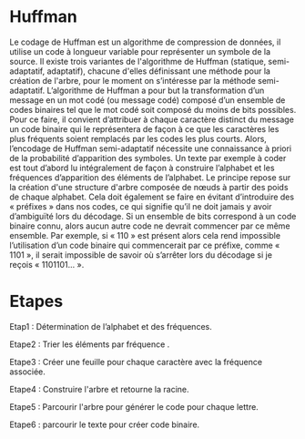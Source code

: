 # Huffman

Le codage de Huffman est un algorithme de compression de données, il utilise un code à longueur variable pour représenter un symbole de la source. Il existe trois variantes de l'algorithme de Huffman (statique, semi-adaptatif, adaptatif), chacune d'elles définissant une méthode pour la création de l'arbre, pour le moment on s’intéresse par la méthode semi-adaptatif.
L’algorithme de Huffman a pour but la transformation d’un message en un mot codé (ou message codé) composé d’un ensemble de codes binaires tel que le mot codé soit composé du moins de bits possibles. Pour ce faire, il convient d’attribuer à chaque caractère distinct du message un code binaire qui le représentera de façon à ce que les caractères les plus fréquents soient remplacés par les codes les plus courts.
Alors, l’encodage de Huffman semi-adaptatif nécessite une connaissance à priori de la probabilité d’apparition des symboles. Un texte par exemple à coder est tout d’abord lu intégralement de façon à construire l’alphabet et les fréquences d’apparition des éléments de l’alphabet. Le principe repose sur la création d'une structure d'arbre composée de nœuds à partir des poids de chaque alphabet.
Cela doit également se faire en évitant d’introduire des « préfixes » dans nos codes, ce qui signifie qu’il ne doit jamais y avoir d’ambiguïté lors du décodage. Si un ensemble de bits correspond à un code binaire connu, alors aucun autre code ne devrait commencer par ce même ensemble. Par exemple, si « 110 » est présent alors cela rend impossible l’utilisation d’un code binaire qui commencerait par ce préfixe, comme « 1101 », il serait impossible de savoir où s’arrêter lors du décodage si je reçois « 1101101... ».


# Etapes

Etap1 : Détermination de l’alphabet et des fréquences.

Etape2 : Trier les éléments par fréquence .

Etape3 : Créer une feuille pour chaque caractère avec la fréquence associée.

Etape4 : Construire l'arbre et retourne la racine.

Etape5 : Parcourir l'arbre pour générer le code pour chaque lettre.

Etape6 : parcourir le texte pour créer code binaire.
